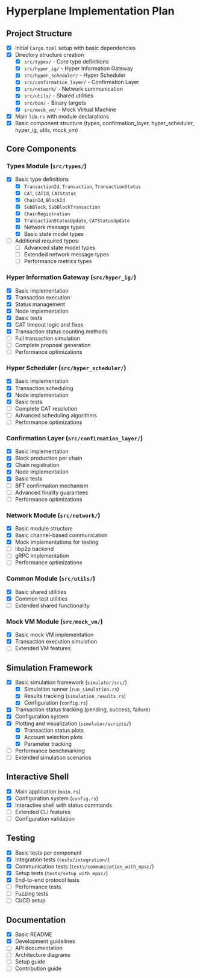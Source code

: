 # Hyperplane Implementation Plan

## Project Structure

- [x] Initial `Cargo.toml` setup with basic dependencies
- [x] Directory structure creation
  - [x] `src/types/` - Core type definitions
  - [x] `src/hyper_ig/` - Hyper Information Gateway
  - [x] `src/hyper_scheduler/` - Hyper Scheduler
  - [x] `src/confirmation_layer/` - Confirmation Layer
  - [x] `src/network/` - Network communication
  - [x] `src/utils/` - Shared utilities
  - [x] `src/bin/` - Binary targets
  - [x] `src/mock_vm/` - Mock Virtual Machine
- [x] Main `lib.rs` with module declarations
- [x] Basic component structure (types, confirmation_layer, hyper_scheduler, hyper_ig, utils, mock_vm)

## Core Components

### Types Module (`src/types/`)

- [x] Basic type definitions
  - [x] `TransactionId`, `Transaction`, `TransactionStatus`
  - [x] `CAT`, `CATId`, `CATStatus`
  - [x] `ChainId`, `BlockId`
  - [x] `SubBlock`, `SubBlockTransaction`
  - [x] `ChainRegistration`
  - [x] `TransactionStatusUpdate`, `CATStatusUpdate`
  - [x] Network message types
  - [x] Basic state model types
- [ ] Additional required types:
  - [ ] Advanced state model types
  - [ ] Extended network message types
  - [ ] Performance metrics types

### Hyper Information Gateway (`src/hyper_ig/`)

- [x] Basic implementation
- [x] Transaction execution
- [x] Status management
- [x] Node implementation
- [x] Basic tests
- [x] CAT timeout logic and fixes
- [x] Transaction status counting methods
- [ ] Full transaction simulation
- [ ] Complete proposal generation
- [ ] Performance optimizations

### Hyper Scheduler (`src/hyper_scheduler/`)

- [x] Basic implementation
- [x] Transaction scheduling
- [x] Node implementation
- [x] Basic tests
- [ ] Complete CAT resolution
- [ ] Advanced scheduling algorithms
- [ ] Performance optimizations

### Confirmation Layer (`src/confirmation_layer/`)

- [x] Basic implementation
- [x] Block production per chain
- [x] Chain registration
- [x] Node implementation
- [x] Basic tests
- [ ] BFT confirmation mechanism
- [ ] Advanced finality guarantees
- [ ] Performance optimizations

### Network Module (`src/network/`)

- [x] Basic module structure
- [x] Basic channel-based communication
- [x] Mock implementations for testing
- [ ] libp2p backend
- [ ] gRPC implementation
- [ ] Performance optimizations

### Common Module (`src/utils/`)

- [x] Basic shared utilities
- [x] Common test utilities
- [ ] Extended shared functionality

### Mock VM Module (`src/mock_vm/`)

- [x] Basic mock VM implementation
- [x] Transaction execution simulation
- [ ] Extended VM features

## Simulation Framework

- [x] Basic simulation framework (`simulator/src/`)
  - [x] Simulation runner (`run_simulation.rs`)
  - [x] Results tracking (`simulation_results.rs`)
  - [x] Configuration (`config.rs`)
- [x] Transaction status tracking (pending, success, failure)
- [x] Configuration system
- [x] Plotting and visualization (`simulator/scripts/`)
  - [x] Transaction status plots
  - [x] Account selection plots
  - [x] Parameter tracking
- [ ] Performance benchmarking
- [ ] Extended simulation scenarios

## Interactive Shell

- [x] Main application (`main.rs`)
- [x] Configuration system (`config.rs`)
- [x] Interactive shell with status commands
- [ ] Extended CLI features
- [ ] Configuration validation

## Testing

- [x] Basic tests per component
- [x] Integration tests (`tests/integration/`)
- [x] Communication tests (`tests/communication_with_mpsc/`)
- [x] Setup tests (`tests/setup_with_mpsc/`)
- [x] End-to-end protocol tests
- [ ] Performance tests
- [ ] Fuzzing tests
- [ ] CI/CD setup

## Documentation

- [x] Basic README
- [x] Development guidelines
- [ ] API documentation
- [ ] Architecture diagrams
- [ ] Setup guide
- [ ] Contribution guide
